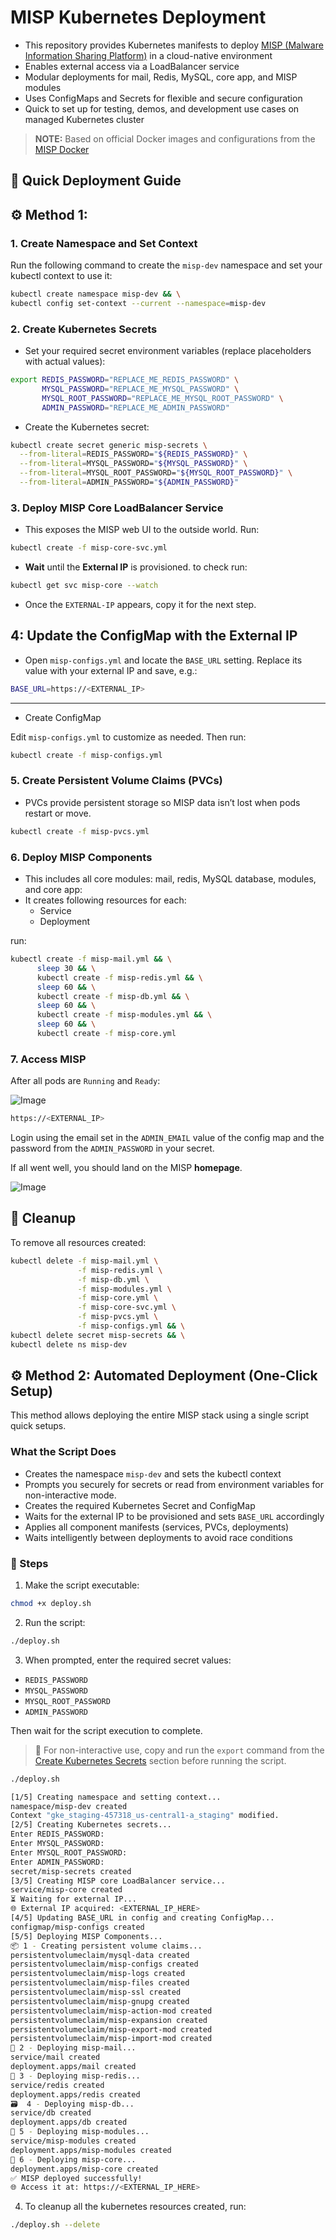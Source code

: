 # MISP Kubernetes Deployment

- This repository provides Kubernetes manifests to deploy [MISP (Malware Information Sharing Platform)](https://www.misp-project.org/) in a cloud-native environment   
- Enables external access via a LoadBalancer service  
- Modular deployments for mail, Redis, MySQL, core app, and MISP modules  
- Uses ConfigMaps and Secrets for flexible and secure configuration  
- Quick to set up for testing, demos, and development use cases on managed Kubernetes cluster

> **NOTE:** Based on official Docker images and configurations from the [MISP Docker](https://github.com/MISP/misp-docker/tree/master)

## 🚀 Quick Deployment Guide

## ⚙️ Method 1:

### 1. Create Namespace and Set Context

Run the following command to create the `misp-dev` namespace and set your kubectl context to use it:

```sh
kubectl create namespace misp-dev && \
kubectl config set-context --current --namespace=misp-dev
```

### 2. Create Kubernetes Secrets

- Set your required secret environment variables (replace placeholders with actual values):

```sh
export REDIS_PASSWORD="REPLACE_ME_REDIS_PASSWORD" \
       MYSQL_PASSWORD="REPLACE_ME_MYSQL_PASSWORD" \
       MYSQL_ROOT_PASSWORD="REPLACE_ME_MYSQL_ROOT_PASSWORD" \
       ADMIN_PASSWORD="REPLACE_ME_ADMIN_PASSWORD"
```       

- Create the Kubernetes secret:

```sh
kubectl create secret generic misp-secrets \
  --from-literal=REDIS_PASSWORD="${REDIS_PASSWORD}" \
  --from-literal=MYSQL_PASSWORD="${MYSQL_PASSWORD}" \
  --from-literal=MYSQL_ROOT_PASSWORD="${MYSQL_ROOT_PASSWORD}" \
  --from-literal=ADMIN_PASSWORD="${ADMIN_PASSWORD}"
```


### 3. Deploy MISP Core LoadBalancer Service

- This exposes the MISP web UI to the outside world. Run:

```sh
kubectl create -f misp-core-svc.yml
```

- **Wait** until the **External IP** is provisioned. to check run:

```sh
kubectl get svc misp-core --watch
```

- Once the `EXTERNAL-IP` appears, copy it for the next step.

## 4: Update the ConfigMap with the External IP

- Open `misp-configs.yml` and locate the `BASE_URL` setting. Replace its value with your external IP and save, e.g.:

```sh
BASE_URL=https://<EXTERNAL_IP>
```
---

- Create ConfigMap

Edit `misp-configs.yml` to customize as needed. Then run:

```sh
kubectl create -f misp-configs.yml
```


### 5. Create Persistent Volume Claims (PVCs)

- PVCs provide persistent storage so MISP data isn’t lost when pods restart or move.

```sh
kubectl create -f misp-pvcs.yml
```


### 6. Deploy MISP Components

- This includes all core modules: mail, redis, MySQL database, modules, and core app:
- It creates following resources for each:
    - Service
    - Deployment

run:

```sh
kubectl create -f misp-mail.yml && \
      sleep 30 && \
      kubectl create -f misp-redis.yml && \
      sleep 60 && \
      kubectl create -f misp-db.yml && \
      sleep 60 && \
      kubectl create -f misp-modules.yml && \
      sleep 60 && \
      kubectl create -f misp-core.yml
```               

### 7. Access MISP

After all pods are `Running` and `Ready`:

![Image](https://github.com/user-attachments/assets/b8a871d5-0539-4c0a-ad3a-0c071bf47368)

```sh
https://<EXTERNAL_IP>
```

Login using the email set in the `ADMIN_EMAIL` value of the config map and the password from the `ADMIN_PASSWORD` in your secret.

If all went well, you should land on the MISP **homepage**.

![Image](https://github.com/user-attachments/assets/54b9d453-9849-4c91-ace1-d19b986b4a25)


## 🧹 Cleanup

To remove all resources created:

```sh
kubectl delete -f misp-mail.yml \
               -f misp-redis.yml \
               -f misp-db.yml \
               -f misp-modules.yml \
               -f misp-core.yml \
               -f misp-core-svc.yml \
               -f misp-pvcs.yml \
               -f misp-configs.yml && \
kubectl delete secret misp-secrets && \
kubectl delete ns misp-dev
```


## ⚙️ Method 2: Automated Deployment (One-Click Setup)

This method allows deploying the entire MISP stack using a single script quick setups.

### What the Script Does

- Creates the namespace `misp-dev` and sets the kubectl context
- Prompts you securely for secrets or read from environment variables for non-interactive mode.
- Creates the required Kubernetes Secret and ConfigMap
- Waits for the external IP to be provisioned and sets `BASE_URL` accordingly
- Applies all component manifests (services, PVCs, deployments)
- Waits intelligently between deployments to avoid race conditions

### 🔧 Steps

1. Make the script executable:

```sh
chmod +x deploy.sh
```

2. Run the script:

```sh
./deploy.sh
```

3. When prompted, enter the required secret values:

- `REDIS_PASSWORD`
- `MYSQL_PASSWORD`
- `MYSQL_ROOT_PASSWORD`
- `ADMIN_PASSWORD`

Then wait for the script execution to complete.

> 🔐 For non-interactive use, copy and run the `export` command from the
> [Create Kubernetes Secrets](#2-create-kubernetes-secrets) section before running the script.

```sh
./deploy.sh

[1/5] Creating namespace and setting context...
namespace/misp-dev created
Context "gke_staging-457318_us-central1-a_staging" modified.
[2/5] Creating Kubernetes secrets...
Enter REDIS_PASSWORD: 
Enter MYSQL_PASSWORD: 
Enter MYSQL_ROOT_PASSWORD: 
Enter ADMIN_PASSWORD: 
secret/misp-secrets created
[3/5] Creating MISP core LoadBalancer service...
service/misp-core created
⏳ Waiting for external IP...
🌐 External IP acquired: <EXTERNAL_IP_HERE>
[4/5] Updating BASE_URL in config and creating ConfigMap...
configmap/misp-configs created
[5/5] Deploying MISP Components...
📦 1 - Creating persistent volume claims...
persistentvolumeclaim/mysql-data created
persistentvolumeclaim/misp-configs created
persistentvolumeclaim/misp-logs created
persistentvolumeclaim/misp-files created
persistentvolumeclaim/misp-ssl created
persistentvolumeclaim/misp-gnupg created
persistentvolumeclaim/misp-action-mod created
persistentvolumeclaim/misp-expansion created
persistentvolumeclaim/misp-export-mod created
persistentvolumeclaim/misp-import-mod created
📧 2 - Deploying misp-mail...
service/mail created
deployment.apps/mail created
🧠 3 - Deploying misp-redis...
service/redis created
deployment.apps/redis created
🗃️  4 - Deploying misp-db...
service/db created
deployment.apps/db created
🔌 5 - Deploying misp-modules...
service/misp-modules created
deployment.apps/misp-modules created
🧰 6 - Deploying misp-core...
deployment.apps/misp-core created
✅ MISP deployed successfully!
🌐 Access it at: https://<EXTERNAL_IP_HERE>
```

4. To cleanup all the kubernetes resources created, run:

```sh
./deploy.sh --delete
```